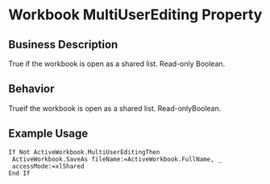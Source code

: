 # Workbook MultiUserEditing Property

## Business Description
True if the workbook is open as a shared list. Read-only Boolean.

## Behavior
Trueif the workbook is open as a shared list. Read-onlyBoolean.

## Example Usage
```vba
If Not ActiveWorkbook.MultiUserEditingThen 
 ActiveWorkbook.SaveAs fileName:=ActiveWorkbook.FullName, _ 
 accessMode:=xlShared 
End If
```